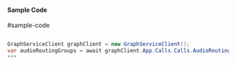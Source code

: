 #### Sample Code
#sample-code 

```C#

GraphServiceClient graphClient = new GraphServiceClient();
var audioRoutingGroups = await graphClient.App.Calls.Calls.AudioRoutingGroups.Request().GetAsync();
*** 

```